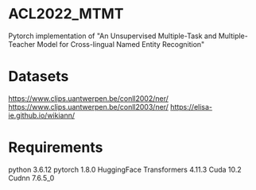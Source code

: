 # ACL2022_MTMT
Pytorch implementation of "An Unsupervised Multiple-Task and Multiple-Teacher Model for Cross-lingual Named Entity Recognition"

# Datasets
https://www.clips.uantwerpen.be/conll2002/ner/
https://www.clips.uantwerpen.be/conll2003/ner/
https://elisa-ie.github.io/wikiann/

# Requirements
python 3.6.12
pytorch 1.8.0
HuggingFace Transformers 4.11.3
Cuda 10.2
Cudnn 7.6.5_0
